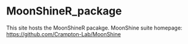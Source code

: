 # MoonShineR_package
This site hosts the MoonShineR pacakge.
MoonShine suite homepage: https://github.com/Crampton-Lab/MoonShine
